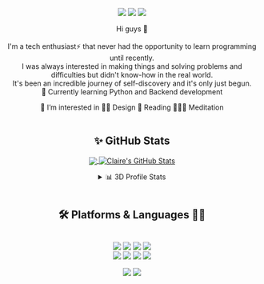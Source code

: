 <div align=center>
    <p>
        <a href="https://hashnode.com/@clairechung" target="_blank"><img src="https://img.shields.io/badge/blog-blueviolet?&style=flat-square&logo=blogger&logoColor=white"/></a>
        <a href="mailto:haewonchung77@gmail.com" target="_blank"><img
                src="https://img.shields.io/badge/gmail-EA4335?style=flat-square&logo=Gmail&logoColor=white" /></a>
        <a href="https://www.linkedin.com/in/its-claire/" target="_blank"><img
                src="https://img.shields.io/badge/linkedin-0A66C2?style=flat-square&logo=Linkedin&logoColor=white" /></a>
    </p>
    <p>
        Hi guys 👋 <br /><br />
        I'm a tech enthusiast⚡️ that never had the opportunity to learn programming until recently. <br />
        I was always interested in making things and solving problems and difficulties but didn't know-how in the real world. <br />
        It's been an incredible journey of self-discovery and it's only just begun.<br />
        👀 Currently learning Python and Backend development
    </p>
     🌱 I’m interested in 
       ✍🏻 Design
       📖 Reading
       🧘🏼‍♀️ Meditation
</div>
<br />
 
<div align=center>
<div>
    
<!-- ![Claire's GitHub stats](https://github-readme-stats.vercel.app/api?username=haewonchung&card_width=30&theme=nord&show_icons=true&hide=issues,prs&hide_rank=false&hide_title=false)[![Top Langs](https://github-readme-stats.vercel.app/api/top-langs/?username=haewonchung&layout=compact&theme=nord)](https://github.com/haewonchung/github-readme-stats)
 -->
</div>

## ✨  GitHub Stats
    
<a href="https://github.com/haewonchung/haewonchung">  <img align="center" src="https://github-readme-stats.vercel.app/api/top-langs/?username=haewonchung&hide=java&theme=prussian&langs_count=3" />
</a>
<a href="https://github.com/haewonchung/haewonchung">
  <img align="center" src="https://github-readme-stats.vercel.app/api?username=haewonchung&custom_title=Claire's+Github+Stats&line_height=27&count_private=true&theme=prussian&show_icons=false" alt="Claire's GitHub Stats" />
</a>

<details> 
  <summary>📊 3D Profile Stats</summary>
    
![](./profile-3d-contrib/profile-south-season-animate.svg)
  
  <br/>

[![GitHub Streak](https://github-readme-streak-stats.herokuapp.com?user=haewonchung&theme=prussian&date_format=M%20j%5B%2C%20Y%5D&background=FFFFFF&sideNums=659BB6&currStreakNum=659BB6&sideLabels=659BB6&currStreakLabel=4E778C)](https://git.io/streak-stats)    
    
</details>
    
</div>
<br />
 
<div align=center>
    
  ## 🛠 Platforms & Languages ✍🏻
<p>
  <br>
  <img src="https://img.shields.io/badge/python-3776AB?style=for-the-badge&logo=python&logoColor=white">
  <img src="https://img.shields.io/badge/html5-E34F26?style=for-the-badge&logo=html5&logoColor=white">
  <img src="https://img.shields.io/badge/css-1572B6?style=for-the-badge&logo=css3&logoColor=white">
  <img src="https://img.shields.io/badge/javascript-F7DF1E?style=for-the-badge&logo=javascript&logoColor=black">
<!--   <img src="https://img.shields.io/badge/jquery-0769AD?style=for-the-badge&logo=jquery&logoColor=white"> -->
  <br>
  <img src="https://img.shields.io/badge/mongoDB-47A248?style=for-the-badge&logo=MongoDB&logoColor=white">
  <img src="https://img.shields.io/badge/django-092E20?style=for-the-badge&logo=django&logoColor=white">
  <img src="https://img.shields.io/badge/flask-000000?style=for-the-badge&logo=flask&logoColor=white">
  <img src="https://img.shields.io/badge/bootstrap-7952B3?style=for-the-badge&logo=bootstrap&logoColor=white">
  <br>
</p>
<p>
  <img src="https://img.shields.io/badge/github-181717?style=for-the-badge&logo=github&logoColor=white">
  <img src="https://img.shields.io/badge/git-F05032?style=for-the-badge&logo=git&logoColor=white">
</p>

</div>


